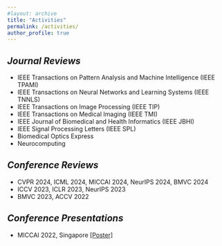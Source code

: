 ```yaml
---
#layout: archive
title: "Activities"
permalink: /activities/
author_profile: true
---
```


## *Journal Reviews*
  * IEEE Transactions on Pattern Analysis and Machine Intelligence (IEEE TPAMI)
  * IEEE Transactions on Neural Networks and Learning Systems (IEEE TNNLS)
  * IEEE Transactions on Image Processing (IEEE TIP)
  * IEEE Transactions on Medical Imaging (IEEE TMI)
  * IEEE Journal of Biomedical and Health Informatics (IEEE JBHI)
  * IEEE Signal Processing Letters (IEEE SPL)
  * Biomedical Optics Express
  * Neurocomputing

## *Conference Reviews*
  * CVPR 2024, ICML 2024, MICCAI 2024, NeurIPS 2024, BMVC 2024
  * ICCV 2023, ICLR 2023, NeurIPS 2023
  * BMVC 2023, ACCV 2022


## *Conference Presentations*
  * MICCAI 2022, Singapore <a href="./../files/MICCAI2022.pdf" target="_blank">[Poster]</a>

  <!--  * ICCV 2023, Paris, France <a href="./../files/ICCV2023.pdf" target="_blank">[Poster]</a>  -->
